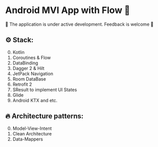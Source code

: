 # Android MVI App with Flow 💜

🚧 The application is under active development. Feedback is welcome 🚧

## ⚙️ Stack: 
0. Kotlin
1. Coroutines & Flow
2. DataBinding
3. Dagger 2 & Hilt
4. JetPack Navigation
5. Room DataBase
6. Retrofit 2
7. SResult to implement UI States
8. Glide
9. Android KTX and etc.

## 🔥 Architecture patterns: 
0. Model-View-Intent
1. Clean Architecture
2. Data-Mappers



